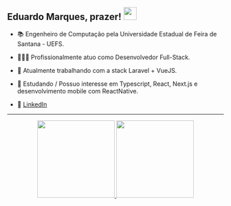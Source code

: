 ## Eduardo Marques, prazer! <img src="https://raw.githubusercontent.com/iampavangandhi/iampavangandhi/master/gifs/Hi.gif" width="30px"></h2>

- 📚 Engenheiro de Computação pela Universidade Estadual de Feira de Santana - UEFS.
- 👨🏽‍💻 Profissionalmente atuo como Desenvolvedor Full-Stack.
- 🎯 Atualmente trabalhando com a stack Laravel + VueJS.
- 💎 Estudando / Possuo interesse em Typescript, React, Next.js e desenvolvimento mobile com ReactNative.

- 💼 <a href="https://www.linkedin.com/in/dukmarques/">LinkedIn</a>

---

<div align="center">
  <a href="https://github.com/dukmarques">
  <img height="180em" src="https://github-readme-stats.vercel.app/api?username=dukmarques&show_icons=true&theme=default&include_all_commits=true&count_private=true"/>
  <img height="180em" src="https://github-readme-stats.vercel.app/api/top-langs/?username=dukmarques&layout=compact&langs_count=7&theme=default"/>
</div>
